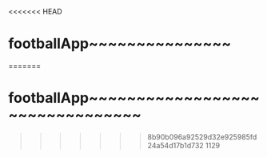 <<<<<<< HEAD
# footballApp~~~~~~~~~~~~~~~
=======
# footballApp~~~~~~~~~~~~~~~~~~~~~~~~~~~~~~~~
>>>>>>> 8b90b096a92529d32e925985fd24a54d17b1d732
1129
